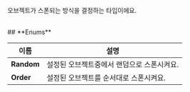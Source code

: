 
오브젝트가 스폰되는 방식을 결정하는 타입이에요. 
<br>
## **Enums**

 **이름** | **설명** |
 --- | --- |
**Random** |설정된 오브젝트중에서 랜덤으로 스폰시켜요. |
**Order** |설정된 오브젝트를 순서대로 스폰시켜요. |
